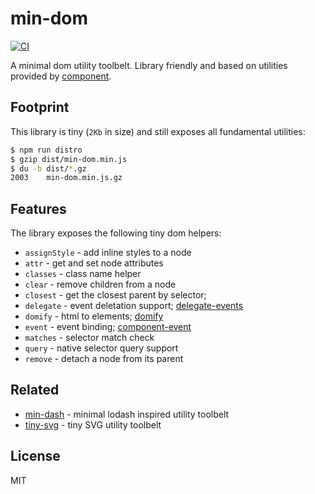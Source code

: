 # min-dom

[![CI](https://github.com/bpmn-io/min-dom/workflows/CI/badge.svg)](https://github.com/bpmn-io/min-dom/actions?query=workflow%3ACI)

A minimal dom utility toolbelt. Library friendly and based on utilities provided by [component](https://github.com/component).


## Footprint

This library is tiny (`2Kb` in size) and still exposes all fundamental utilities:

```bash
$ npm run distro
$ gzip dist/min-dom.min.js
$ du -b dist/*.gz
2003    min-dom.min.js.gz
```


## Features

The library exposes the following tiny dom helpers:

* `assignStyle` - add inline styles to a node
* `attr` - get and set node attributes
* `classes` - class name helper
* `clear` - remove children from a node
* `closest` - get the closest parent by selector;
* `delegate` - event deletation support; [delegate-events](https://www.npmjs.com/package/delegate-events)
* `domify` - html to elements; [domify](https://github.com/component/domify)
* `event` - event binding; [component-event](https://github.com/component/event)
* `matches` - selector match check
* `query` - native selector query support
* `remove` - detach a node from its parent


## Related

* [min-dash](https://github.com/bpmn-io/min-dash) - minimal lodash inspired utility toolbelt
* [tiny-svg](https://github.com/bpmn-io/tiny-svg) - tiny SVG utility toolbelt


## License

MIT

